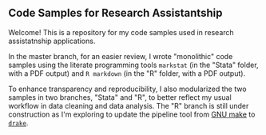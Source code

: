 ## Code Samples for Research Assistantship 
Welcome! This is a repository for my code samples used in research assistatnship applications. 

In the master branch, for an easier review, I wrote "monolithic" code samples using the literate programming tools `markstat` (in the "Stata" folder, with a PDF output) and `R markdown` (in the "R" folder, with a PDF output).

To enhance transparency and reproducibility, I also modularized the two samples in two branches, "Stata" and "R", to better reflect my usual workflow in data cleaning and data analysis. The "R" branch is still under construction as I'm exploring to update the pipeline tool from [GNU make](https://www.gnu.org/software/make/) to [`drake`](https://github.com/ropensci/drake#:~:text=Instead%20of%20a%20Makefile%2C%20drake,are%20arbitrary%20variables%20in%20memory.&text=drake%20caches%20these%20objects%20in,to%20think%20about%20output%20files.). 
